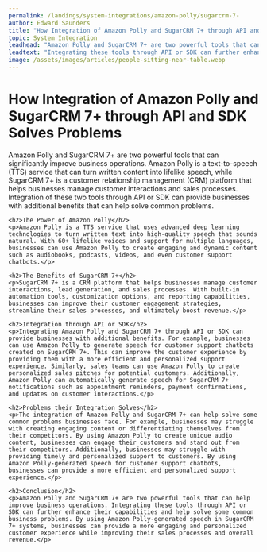 ```yaml
---
permalink: /landings/system-integrations/amazon-polly/sugarcrm-7-
author: Edward Saunders
title: "How Integration of Amazon Polly and SugarCRM 7+ through API and SDK Solves Problems"
topic: System Integration
leadhead: "Amazon Polly and SugarCRM 7+ are two powerful tools that can help improve business operations"
leadtext: "Integrating these tools through API or SDK can further enhance their capabilities and help solve some common business problems. By using Amazon Polly-generated speech in SugarCRM 7+ systems, businesses can provide a more engaging and personalized customer experience while improving their sales processes and overall revenue."
image: /assets/images/articles/people-sitting-near-table.webp
---
```

<div class="arttext">	<h1>How Integration of Amazon Polly and SugarCRM 7+ through API and SDK Solves Problems</h1>
	<p>Amazon Polly and SugarCRM 7+ are two powerful tools that can significantly improve business operations. Amazon Polly is a text-to-speech (TTS) service that can turn written content into lifelike speech, while SugarCRM 7+ is a customer relationship management (CRM) platform that helps businesses manage customer interactions and sales processes. Integration of these two tools through API or SDK can provide businesses with additional benefits that can help solve common problems.</p>

	<h2>The Power of Amazon Polly</h2>
	<p>Amazon Polly is a TTS service that uses advanced deep learning technologies to turn written text into high-quality speech that sounds natural. With 60+ lifelike voices and support for multiple languages, businesses can use Amazon Polly to create engaging and dynamic content such as audiobooks, podcasts, videos, and even customer support chatbots.</p>

	<h2>The Benefits of SugarCRM 7+</h2>
	<p>SugarCRM 7+ is a CRM platform that helps businesses manage customer interactions, lead generation, and sales processes. With built-in automation tools, customization options, and reporting capabilities, businesses can improve their customer engagement strategies, streamline their sales processes, and ultimately boost revenue.</p>

	<h2>Integration through API or SDK</h2>
	<p>Integrating Amazon Polly and SugarCRM 7+ through API or SDK can provide businesses with additional benefits. For example, businesses can use Amazon Polly to generate speech for customer support chatbots created on SugarCRM 7+. This can improve the customer experience by providing them with a more efficient and personalized support experience. Similarly, sales teams can use Amazon Polly to create personalized sales pitches for potential customers. Additionally, Amazon Polly can automatically generate speech for SugarCRM 7+ notifications such as appointment reminders, payment confirmations, and updates on customer interactions.</p>

	<h2>Problems their Integration Solves</h2>
	<p>The integration of Amazon Polly and SugarCRM 7+ can help solve some common problems businesses face. For example, businesses may struggle with creating engaging content or differentiating themselves from their competitors. By using Amazon Polly to create unique audio content, businesses can engage their customers and stand out from their competitors. Additionally, businesses may struggle with providing timely and personalized support to customers. By using Amazon Polly-generated speech for customer support chatbots, businesses can provide a more efficient and personalized support experience.</p>

	<h2>Conclusion</h2>
	<p>Amazon Polly and SugarCRM 7+ are two powerful tools that can help improve business operations. Integrating these tools through API or SDK can further enhance their capabilities and help solve some common business problems. By using Amazon Polly-generated speech in SugarCRM 7+ systems, businesses can provide a more engaging and personalized customer experience while improving their sales processes and overall revenue.</p>
</div>